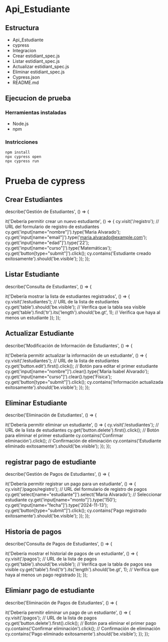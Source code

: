 # Api_Estudiante
## Estructura
- Api_Estudiante
- cypress
- Integracion
- Crear estidiant_spec.js
- Listar estidiant_spec.js
- Actualizar estidiant_spec.js
- Eliminar estidiant_spec.js
- Cypress.json 
- README.md

## Ejecucion de prueba
### Herramientas instaladas
- Node.js
- npm 

### Instricciones
    npm install
    npx cypress open
    npx cypress run

# Prueba de cypress
## Crear Estudiantes
describe('Gestión de Estudiantes', () => {

  it('Debería permitir crear un nuevo estudiante', () => {
    cy.visit('/registro'); // URL del formulario de registro de estudiantes
    cy.get('input[name="nombre"]').type('Maria Alvarado');
    cy.get('input[name="email"]').type('maria.alvarado@example.com');
    cy.get('input[name="edad"]').type('22');
    cy.get('input[name="curso"]').type('Matemáticas');
    cy.get('button[type="submit"]').click();
    cy.contains('Estudiante creado exitosamente').should('be.visible');
  });
});


## Listar Estudiante
describe('Consulta de Estudiantes', () => {

  it('Debería mostrar la lista de estudiantes registrados', () => {
    cy.visit('/estudiantes'); // URL de la lista de estudiantes
    cy.get('table').should('be.visible'); // Verifica que la tabla sea visible
    cy.get('table').find('tr').its('length').should('be.gt', 1); // Verifica que haya al menos un estudiante
  });
});

## Actualizar Estudiante
describe('Modificación de Información de Estudiantes', () => {

  it('Debería permitir actualizar la información de un estudiante', () => {
    cy.visit('/estudiantes'); // URL de la lista de estudiantes
    cy.get('button.edit').first().click(); // Botón para editar el primer estudiante
    cy.get('input[name="nombre"]').clear().type('Maria Isabel Alvarado');
    cy.get('input[name="curso"]').clear().type('Física');
    cy.get('button[type="submit"]').click();
    cy.contains('Información actualizada exitosamente').should('be.visible');
  });
});


## Eliminar Estudiante
describe('Eliminación de Estudiantes', () => {

  it('Debería permitir eliminar un estudiante', () => {
    cy.visit('/estudiantes'); // URL de la lista de estudiantes
    cy.get('button.delete').first().click(); // Botón para eliminar el primer estudiante
    cy.contains('Confirmar eliminación').click(); // Confirmación de eliminación
    cy.contains('Estudiante eliminado exitosamente').should('be.visible');
  });
});

## registrar pago de estudiante
describe('Gestión de Pagos de Estudiantes', () => {

  it('Debería permitir registrar un pago para un estudiante', () => {
    cy.visit('/pagos/registro'); // URL del formulario de registro de pagos
    cy.get('select[name="estudiante"]').select('Maria Alvarado'); // Seleccionar estudiante
    cy.get('input[name="monto"]').type('150');
    cy.get('input[name="fecha"]').type('2024-11-13');
    cy.get('button[type="submit"]').click();
    cy.contains('Pago registrado exitosamente').should('be.visible');
  });
});


## Historia de pagos
describe('Consulta de Pagos de Estudiantes', () => {

  it('Debería mostrar el historial de pagos de un estudiante', () => {
    cy.visit('/pagos'); // URL de la lista de pagos
    cy.get('table').should('be.visible'); // Verifica que la tabla de pagos sea visible
    cy.get('table').find('tr').its('length').should('be.gt', 1); // Verifica que haya al menos un pago registrado
  });
});

## Elimianr pago de estudiante
describe('Eliminación de Pagos de Estudiantes', () => {

  it('Debería permitir eliminar un pago de un estudiante', () => {
    cy.visit('/pagos'); // URL de la lista de pagos
    cy.get('button.delete').first().click(); // Botón para eliminar el primer pago
    cy.contains('Confirmar eliminación').click(); // Confirmación de eliminación
    cy.contains('Pago eliminado exitosamente').should('be.visible');
  });
});

